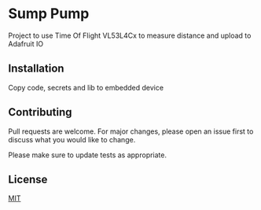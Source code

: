 # Sump Pump

Project to use Time Of Flight VL53L4Cx to measure distance and upload to Adafruit IO

## Installation

Copy code, secrets and lib to embedded device


## Contributing

Pull requests are welcome. For major changes, please open an issue first
to discuss what you would like to change.

Please make sure to update tests as appropriate.

## License

[MIT](https://choosealicense.com/licenses/mit/)